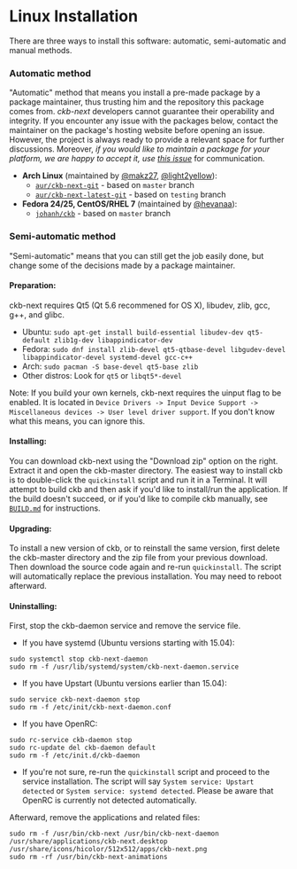 # Linux Installation

There are three ways to install this software: automatic, semi-automatic and manual methods.

### Automatic method

"Automatic" method that means you install a pre-made package by a package maintainer, thus trusting him and the repository this package comes from. *ckb-next* developers cannot guarantee their operability and integrity. If you encounter any issue with the packages below, contact the maintainer on the package's hosting website before opening an issue. However, the project is always ready to provide a relevant space for further discussions. Moreover, *if you would like to maintain a package for your platform, we are happy to accept it, use [this issue](https://github.com/mattanger/ckb-next/issues/5)* for communication.

* **Arch Linux** (maintained by [@makz27](https://github.com/makz27), [@light2yellow](https://github.com/light2yellow)):
	* [`aur/ckb-next-git`](https://aur.archlinux.org/packages/ckb-next-git) - based on `master` branch
	* [`aur/ckb-next-latest-git`](https://aur.archlinux.org/packages/ckb-next-latest-git) - based on `testing` branch
* **Fedora 24/25, CentOS/RHEL 7** (maintained by [@hevanaa](https://github.com/hevanaa)):
    * [`johanh/ckb`](https://copr.fedorainfracloud.org/coprs/johanh/ckb/) - based on `master` branch

### Semi-automatic method

"Semi-automatic" means that you can still get the job easily done, but change some of the decisions made by a package maintainer.

#### Preparation:

ckb-next requires Qt5 (Qt 5.6 recommened for OS X), libudev, zlib, gcc, g++, and glibc.

* Ubuntu: `sudo apt-get install build-essential libudev-dev qt5-default zlib1g-dev libappindicator-dev`
* Fedora: `sudo dnf install zlib-devel qt5-qtbase-devel libgudev-devel libappindicator-devel systemd-devel gcc-c++`
* Arch: `sudo pacman -S base-devel qt5-base zlib`
* Other distros: Look for `qt5` or `libqt5*-devel`

Note: If you build your own kernels, ckb-next requires the uinput flag to be enabled. It is located in `Device Drivers -> Input Device Support -> Miscellaneous devices -> User level driver support`. If you don't know what this means, you can ignore this.

#### Installing:

You can download ckb-next using the "Download zip" option on the right. Extract it and open the ckb-master directory. The easiest way to install ckb is to double-click the `quickinstall` script and run it in a Terminal. It will attempt to build ckb and then ask if you'd like to install/run the application. If the build doesn't succeed, or if you'd like to compile ckb manually, see [`BUILD.md`](https://github.com/ccMSC/ckb/blob/master/BUILD.md) for instructions.

#### Upgrading:

To install a new version of ckb, or to reinstall the same version, first delete the ckb-master directory and the zip file from your previous download. Then download the source code again and re-run `quickinstall`. The script will automatically replace the previous installation. You may need to reboot afterward.

#### Uninstalling:

First, stop the ckb-daemon service and remove the service file.
* If you have systemd (Ubuntu versions starting with 15.04):
```
sudo systemctl stop ckb-next-daemon
sudo rm -f /usr/lib/systemd/system/ckb-next-daemon.service
```
* If you have Upstart (Ubuntu versions earlier than 15.04):
```
sudo service ckb-next-daemon stop
sudo rm -f /etc/init/ckb-next-daemon.conf
```
* If you have OpenRC:
```
sudo rc-service ckb-daemon stop
sudo rc-update del ckb-daemon default
sudo rm -f /etc/init.d/ckb-daemon
```
* If you're not sure, re-run the `quickinstall` script and proceed to the service installation. The script will say `System service: Upstart detected` or `System service: systemd detected`. Please be aware that OpenRC is currently not detected automatically.

Afterward, remove the applications and related files:
```
sudo rm -f /usr/bin/ckb-next /usr/bin/ckb-next-daemon /usr/share/applications/ckb-next.desktop /usr/share/icons/hicolor/512x512/apps/ckb-next.png
sudo rm -rf /usr/bin/ckb-next-animations
```
